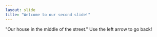 ```yaml
---
layout: slide
title: "Welcome to our second slide!"
---
```

"Our house in the middle of the street."
Use the left arrow to go back!

